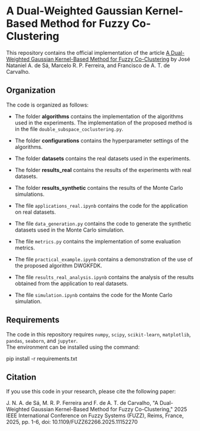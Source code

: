 # A Dual-Weighted Gaussian Kernel-Based Method for Fuzzy Co-Clustering

This repository contains the official implementation of the article [A Dual-Weighted Gaussian Kernel-Based Method for Fuzzy Co-Clustering](https://ieeexplore.ieee.org/abstract/document/11152270) by José Nataniel A. de Sá, Marcelo R. P. Ferreira, and Francisco de A. T. de Carvalho.

## Organization

The code is organized as follows:

* The folder **algorithms** contains the implementation of the algorithms used in the experiments. The implementation of the proposed method is in the file `double_subspace_coclustering.py`.

* The folder **configurations** contains the hyperparameter settings of the algorithms.

* The folder **datasets** contains the real datasets used in the experiments.

* The folder **results_real** contains the results of the experiments with real datasets.

* The folder **results_synthetic** contains the results of the Monte Carlo simulations.

* The file `applications_real.ipynb` contains the code for the application on real datasets.

* The file `data_generation.py` contains the code to generate the synthetic datasets used in the Monte Carlo simulation.

* The file `metrics.py` contains the implementation of some evaluation metrics. 

* The file `practical_example.ipynb` contains a demonstration of the use of the proposed algorithm DWGKFDK.

* The file `results_real_analysis.ipynb` contains the analysis of the results obtained from the application to real datasets.

* The file `simulation.ipynb` contains the code for the Monte Carlo simulation.

## Requirements

The code in this repository requires `numpy`, `scipy`, `scikit-learn`, `matplotlib`, `pandas`, `seaborn`, and `jupyter`.  
The environment can be installed using the command:

pip install -r requirements.txt


## Citation 

If you use this code in your research, please cite the following paper:

J. N. A. de Sá, M. R. P. Ferreira and F. de A. T. de Carvalho, "A Dual-Weighted Gaussian Kernel-Based Method for Fuzzy Co-Clustering," 2025 IEEE International Conference on Fuzzy Systems (FUZZ), Reims, France, 2025, pp. 1-6, doi: 10.1109/FUZZ62266.2025.11152270


